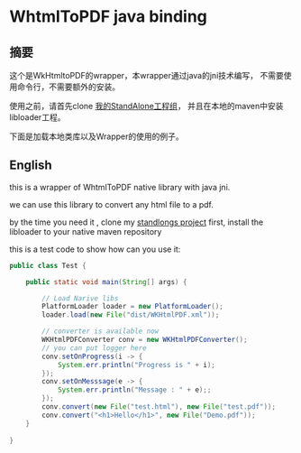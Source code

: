# WhtmlToPDF java binding

## 摘要

这个是WkHtmltoPDF的wrapper，本wrapper通过java的jni技术编写，
不需要使用命令行，不需要额外的安装。

使用之前，请首先clone [我的StandAlone工程组](https://github.com/SW-Fantastic/standalone)，
并且在本地的maven中安装libloader工程。

下面是加载本地类库以及Wrapper的使用的例子。


## English

this is a wrapper of WhtmlToPDF native library with java jni.

we can use this library to convert any html file to a pdf.

by the time you need it , clone my [standlongs project](https://github.com/SW-Fantastic/standalone) first,
install the libloader to your native maven repository

this is a test code to show how can you use it: 
```java
public class Test {

	public static void main(String[] args) {

	    // Load Narive libs
		PlatformLoader loader = new PlatformLoader();
		loader.load(new File("dist/WKHtmlPDF.xml"));

		// converter is available now
		WKHtmlPDFConverter conv = new WKHtmlPDFConverter();
		// you can put logger here
		conv.setOnProgress(i -> {
			System.err.println("Progress is " + i);
		});
		conv.setOnMesssage(e -> {
			System.err.println("Message : " + e);;
		});
		conv.convert(new File("test.html"), new File("test.pdf"));
		conv.convert("<h1>Hello</h1>", new File("Demo.pdf"));
	}
	
}
```